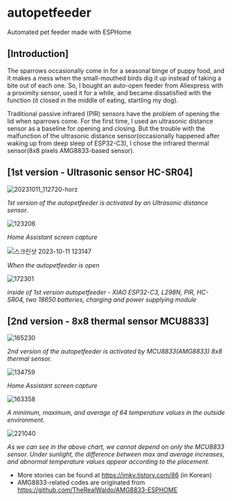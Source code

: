 # autopetfeeder
Automated pet feeder made with ESPHome 

## [Introduction] 

The sparrows occasionally come in for a seasonal binge of puppy food, and it makes a mess when the small-mouthed birds dig it up instead of taking a bite out of each one. So, I bought an auto-open feeder from Aliexpress with a proximity sensor, used it for a while, and became dissatisfied with the function (it closed in the middle of eating, startling my dog). 

Traditional passive infrared (PIR) sensors have the problem of opening the lid when sparrows come. For the first time, I used an ultrasonic distance sensor as a baseline for opening and closing. But the trouble with the malfunction of the ultrasonic distance sensor(occasionally happened after waking up from deep sleep of ESP32-C3), I chose the infrared thermal sensor(8x8 pixels AMG8833-based sensor). 

## [1st version - Ultrasonic sensor HC-SR04] 

![20231011_112720-horz](https://github.com/sevengivings/autopetfeeder/assets/2328500/d991ff60-f46b-4c16-9cdc-63db017f3231)

*1st version of the autopetfeeder is activated by an Ultrasonic distance sensor.*

![123206](https://github.com/sevengivings/autopetfeeder/assets/2328500/49d82c50-fd5c-4085-898e-c82643fa850d)

*Home Assistant screen capture* 

![스크린샷 2023-10-11 123147](https://github.com/sevengivings/autopetfeeder/assets/2328500/9d5f902b-f0c7-4e54-8d24-afc0eedc4316)

*When the autopetfeeder is open*

![172301](https://github.com/sevengivings/autopetfeeder/assets/2328500/b003151e-9193-48b4-8353-d4b195360504)

*inside of 1st version autopetfeeder - XIAO ESP32-C3, L298N, PIR, HC-SR04, two 18650 batteries, charging and power supplying module*

## [2nd version - 8x8 thermal sensor MCU8833] 

![165230](https://github.com/sevengivings/autopetfeeder/assets/2328500/ed004c01-10b7-4d8b-a099-c494bfea1283)

*2nd version of the autopetfeeder is activated by MCU8833(AMG8833) 8x8 thermal sensor.*

![134759](https://github.com/sevengivings/autopetfeeder/assets/2328500/7e662bf1-d4e7-47f0-9aee-442b1c3a69e7)

*Home Assistant screen capture* 

![163358](https://github.com/sevengivings/autopetfeeder/assets/2328500/a262c3d5-37a3-4c62-8f47-96697ee1c642)

*A minimum, maximum, and average of 64 temperature values in the outside environment.* 

![221040](https://github.com/sevengivings/autopetfeeder/assets/2328500/599f9e89-baa0-40b8-a3c7-063b8c34b30d)

*As we can see in the above chart, we cannot depend on only the MCU8833 sensor. Under sunlight, the difference between max and average increases, and abnormal temperature values appear according to the placement.* 

- More stories can be found at https://imky.tistory.com/86 (in Korean)
- AMG8833-related codes are originated from https://github.com/TheRealWaldo/AMG8833-ESPHOME
